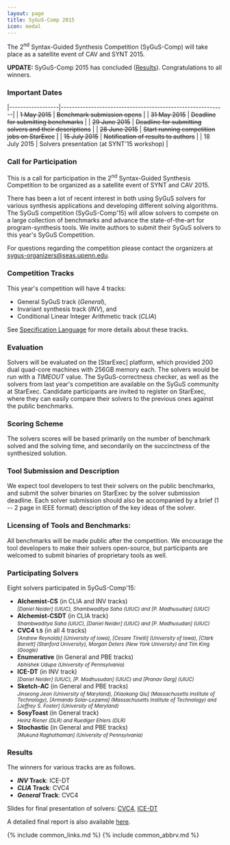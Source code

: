 ```yaml
---
layout: page
title: SyGuS-Comp 2015
icon: medal
---
```


The 2<sup>nd</sup> Syntax-Guided Synthesis Competition (SyGuS-Comp)
will take place as a satellite event of CAV and SYNT 2015.

**UPDATE:**
SyGuS-Comp 2015 has concluded ([Results](#results)).
Congratulations to all winners.


### Important Dates

|------------------|------------------------------------------------------------|
| ~~1 May 2015~~   | ~~Benchmark submission opens~~                             |
| ~~31 May 2015~~  | ~~Deadline for submitting benchmarks~~                     |
| ~~29 June 2015~~ | ~~Deadline for submitting solvers and their descriptions~~ |
| ~~28 June 2015~~ | ~~Start running competition jobs on StarExec~~             |
| ~~15 July 2015~~ | ~~Notification of results to authors~~                     |
| 18 July 2015     | Solvers presentation (at SYNT'15 workshop)                 |


### Call for Participation

This is a call for participation in the 2<sup>nd</sup> Syntax-Guided Synthesis Competition
to be organized as a satellite event of SYNT and CAV 2015.

There has been a lot of recent interest in both using SyGuS solvers for various synthesis applications
and developing different solving algorithms.
The SyGuS competition (SyGuS-Comp'15) will allow solvers to compete on a large collection of benchmarks
and advance the state-of-the-art for program-synthesis tools.
We invite authors to submit their SyGuS solvers to this year's SyGuS Competition.

For questions regarding the competition please contact the organizers at <sygus-organizers@seas.upenn.edu>.


### Competition Tracks

This year's competition will have 4 tracks:
<br>
- General SyGuS track (_General_),
- Invariant synthesis track (_INV_), and
- Conditional Linear Integer Arithmetic track (_CLIA_)

See [Specification Language](/language.html) for more details about these tracks.


### Evaluation

Solvers will be evaluated on the [StarExec] platform,
which provided 200 dual quad-core machines with 256GB memory each.
The solvers would be run with a _TIMEOUT_ value.
The SyGuS-correctness checker, as well as the solvers from last year's competition
are available on the SyGuS community at StarExec.
Candidate participants are invited to register on StarExec,
where they can easily compare their solvers to the previous ones against the public benchmarks.


### Scoring Scheme
The solvers scores will be based primarily on the number of benchmark solved and the solving time,
and secondarily on the succinctness of the synthesized solution.


### Tool Submission and Description

We expect tool developers to test their solvers on the public benchmarks,
and submit the solver binaries on StarExec by the solver submission deadline.
Each solver submission should also be accompanied by a brief (1 -- 2 page in IEEE format)
description of the key ideas of the solver.


### Licensing of Tools and Benchmarks:

All benchmarks will be made public after the competition.
We encourage the tool developers to make their solvers open-source,
but participants are welcomed to submit binaries of proprietary tools as well.


### Participating Solvers

Eight solvers participated in SyGuS-Comp'15:
- **Alchemist-CS** (in CLIA and INV tracks) <br>
  <small><em>
    [Daniel Neider] (UIUC), Shambwaditya Saha (UIUC) and [P. Madhusudan] (UIUC)
  </em></small>
- **Alchemist-CSDT** (in CLIA track) <br>
  <small><em>
    Shambwaditya Saha (UIUC), [Daniel Neider] (UIUC) and [P. Madhusudan] (UIUC)
  </em></small>
- **CVC4 <small>1.5</small>** (in all 4 tracks) <br>
  <small><em>
    [Andrew Reynolds] (University of Iowa), [Cesare Tinelli] (University of Iowa),
    [Clark Barrett] (Stanford University), Morgan Deters (New York University)
    and Tim King (Google)
  </em></small>
- **Enumerative** (in General and PBE tracks) <br>
  <small><em>
    Abhishek Udupa (University of Pennsylvania)
  </em></small>
- **ICE-DT** (in INV track) <br>
  <small><em>
    [Daniel Neider] (UIUC), [P. Madhusudan] (UIUC) and [Pranav Garg] (UIUC)
  </em></small>
- **Sketch-AC** (in General and PBE tracks) <br>
  <small><em>
    Jinseong Jeon (University of Maryland), [Xiaokang Qiu] (Massachusetts Institute of Technology),
    [Armando Solar-Lezama] (Massachusetts Institute of Technology) and [Jeffrey S. Foster] (University of Maryland)
  </em></small>
- **SosyToast** (in General track) <br>
  <small><em>
    Heinz Riener (DLR) and Ruediger Ehlers (DLR)
  </em></small>
- **Stochastic** (in General and PBE tracks) <br>
  <small><em>
    [Mukund Raghothaman] (University of Pennsylvania)
  </em></small>


### Results

The winners for various tracks are as follows.

- **_INV_ Track**: ICE-DT
- **_CLIA_ Track**: CVC4
- **_General_ Track**: CVC4

Slides for final presentation of solvers:
[CVC4](/assets/pdf/SyGuS-Comp'15/CVC4.pdf),
[ICE-DT](/assets/pdf/SyGuS-Comp'15/ICE-DT.pdf)

A detailed final report is also available [here](/assets/pdf/SyGuS-Comp'15/publication.pdf).

{% include common_links.md %}
{% include common_abbrv.md %}